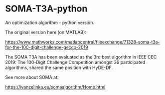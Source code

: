 # SOMA-T3A-python

An optimization algorithm - python version.

The original version here (on MATLAB):

https://www.mathworks.com/matlabcentral/fileexchange/71328-soma-t3a-for-the-100-digit-challenge-gecco-2019

The SOMA T3A has been evaluated as the 3rd best algorithm in IEEE CEC 2019: The 100-Digit Challenge Competition amongst 36 participated algorithms,
shared the same position with HyDE-DF.

See more about SOMA at:

https://ivanzelinka.eu/somaalgorithm/Home.html
